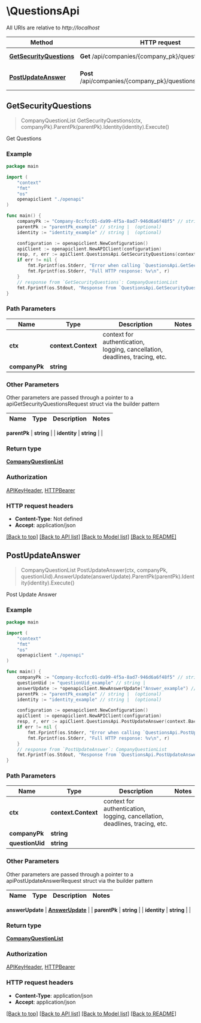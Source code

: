 # \QuestionsApi

All URIs are relative to *http://localhost*

Method | HTTP request | Description
------------- | ------------- | -------------
[**GetSecurityQuestions**](QuestionsApi.md#GetSecurityQuestions) | **Get** /api/companies/{company_pk}/questions/ | Get Questions
[**PostUpdateAnswer**](QuestionsApi.md#PostUpdateAnswer) | **Post** /api/companies/{company_pk}/questions/{question_uid}/ | Post Update Answer



## GetSecurityQuestions

> CompanyQuestionList GetSecurityQuestions(ctx, companyPk).ParentPk(parentPk).Identity(identity).Execute()

Get Questions

### Example

```go
package main

import (
    "context"
    "fmt"
    "os"
    openapiclient "./openapi"
)

func main() {
    companyPk := "Company-8ccfcc01-da99-4f5a-8ad7-946d6a6f48f5" // string | 
    parentPk := "parentPk_example" // string |  (optional)
    identity := "identity_example" // string |  (optional)

    configuration := openapiclient.NewConfiguration()
    apiClient := openapiclient.NewAPIClient(configuration)
    resp, r, err := apiClient.QuestionsApi.GetSecurityQuestions(context.Background(), companyPk).ParentPk(parentPk).Identity(identity).Execute()
    if err != nil {
        fmt.Fprintf(os.Stderr, "Error when calling `QuestionsApi.GetSecurityQuestions``: %v\n", err)
        fmt.Fprintf(os.Stderr, "Full HTTP response: %v\n", r)
    }
    // response from `GetSecurityQuestions`: CompanyQuestionList
    fmt.Fprintf(os.Stdout, "Response from `QuestionsApi.GetSecurityQuestions`: %v\n", resp)
}
```

### Path Parameters


Name | Type | Description  | Notes
------------- | ------------- | ------------- | -------------
**ctx** | **context.Context** | context for authentication, logging, cancellation, deadlines, tracing, etc.
**companyPk** | **string** |  | 

### Other Parameters

Other parameters are passed through a pointer to a apiGetSecurityQuestionsRequest struct via the builder pattern


Name | Type | Description  | Notes
------------- | ------------- | ------------- | -------------

 **parentPk** | **string** |  | 
 **identity** | **string** |  | 

### Return type

[**CompanyQuestionList**](CompanyQuestionList.md)

### Authorization

[APIKeyHeader](../README.md#APIKeyHeader), [HTTPBearer](../README.md#HTTPBearer)

### HTTP request headers

- **Content-Type**: Not defined
- **Accept**: application/json

[[Back to top]](#) [[Back to API list]](../README.md#documentation-for-api-endpoints)
[[Back to Model list]](../README.md#documentation-for-models)
[[Back to README]](../README.md)


## PostUpdateAnswer

> CompanyQuestionList PostUpdateAnswer(ctx, companyPk, questionUid).AnswerUpdate(answerUpdate).ParentPk(parentPk).Identity(identity).Execute()

Post Update Answer

### Example

```go
package main

import (
    "context"
    "fmt"
    "os"
    openapiclient "./openapi"
)

func main() {
    companyPk := "Company-8ccfcc01-da99-4f5a-8ad7-946d6a6f48f5" // string | 
    questionUid := "questionUid_example" // string | 
    answerUpdate := *openapiclient.NewAnswerUpdate("Answer_example") // AnswerUpdate | 
    parentPk := "parentPk_example" // string |  (optional)
    identity := "identity_example" // string |  (optional)

    configuration := openapiclient.NewConfiguration()
    apiClient := openapiclient.NewAPIClient(configuration)
    resp, r, err := apiClient.QuestionsApi.PostUpdateAnswer(context.Background(), companyPk, questionUid).AnswerUpdate(answerUpdate).ParentPk(parentPk).Identity(identity).Execute()
    if err != nil {
        fmt.Fprintf(os.Stderr, "Error when calling `QuestionsApi.PostUpdateAnswer``: %v\n", err)
        fmt.Fprintf(os.Stderr, "Full HTTP response: %v\n", r)
    }
    // response from `PostUpdateAnswer`: CompanyQuestionList
    fmt.Fprintf(os.Stdout, "Response from `QuestionsApi.PostUpdateAnswer`: %v\n", resp)
}
```

### Path Parameters


Name | Type | Description  | Notes
------------- | ------------- | ------------- | -------------
**ctx** | **context.Context** | context for authentication, logging, cancellation, deadlines, tracing, etc.
**companyPk** | **string** |  | 
**questionUid** | **string** |  | 

### Other Parameters

Other parameters are passed through a pointer to a apiPostUpdateAnswerRequest struct via the builder pattern


Name | Type | Description  | Notes
------------- | ------------- | ------------- | -------------


 **answerUpdate** | [**AnswerUpdate**](AnswerUpdate.md) |  | 
 **parentPk** | **string** |  | 
 **identity** | **string** |  | 

### Return type

[**CompanyQuestionList**](CompanyQuestionList.md)

### Authorization

[APIKeyHeader](../README.md#APIKeyHeader), [HTTPBearer](../README.md#HTTPBearer)

### HTTP request headers

- **Content-Type**: application/json
- **Accept**: application/json

[[Back to top]](#) [[Back to API list]](../README.md#documentation-for-api-endpoints)
[[Back to Model list]](../README.md#documentation-for-models)
[[Back to README]](../README.md)

